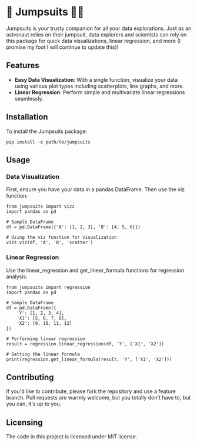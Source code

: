 # 🚀 Jumpsuits 👨‍🚀

Jumpsuits is your trusty companion for all your data explorations. Just as an astronaut relies on their jumpsuit, data explorers and scientists can rely on this package for quick data visualizations, linear regression, and more (I promise my foot I will continue to update this)!

## Features

- **Easy Data Visualization**: With a single function, visualize your data using various plot types including scatterplots, line graphs, and more.
- **Linear Regression**: Perform simple and multivariate linear regressions seamlessly.

## Installation

To install the Jumpsuits package:

```
pip install -e path/to/jumpsuits
```
## Usage
### Data Visualization

First, ensure you have your data in a pandas DataFrame. Then use the viz function:
```
from jumpsuits import vizz
import pandas as pd

# Sample DataFrame
df = pd.DataFrame({'A': [1, 2, 3], 'B': [4, 5, 6]})

# Using the viz function for visualization
vizz.viz(df, 'A', 'B', 'scatter')

```
### Linear Regression

Use the linear_regression and get_linear_formula functions for regression analysis:

```
from jumpsuits import regression
import pandas as pd

# Sample DataFrame
df = pd.DataFrame({
    'Y': [1, 2, 3, 4],
    'X1': [5, 6, 7, 8],
    'X2': [9, 10, 11, 12]
})

# Performing linear regression
result = regression.linear_regression(df, 'Y', ['X1', 'X2'])

# Getting the linear formula
print(regression.get_linear_formula(result, 'Y', ['X1', 'X2']))

```
## Contributing
If you'd like to contribute, please fork the repository and use a feature branch. Pull requests are warmly welcome, but you totally don't have to, but you can, it's up to you.

## Licensing
The code in this project is licensed under MIT license.